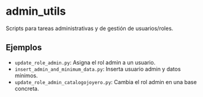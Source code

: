 # admin_utils

Scripts para tareas administrativas y de gestión de usuarios/roles.

## Ejemplos

- `update_role_admin.py`: Asigna el rol admin a un usuario.
- `insert_admin_and_minimum_data.py`: Inserta usuario admin y datos mínimos.
- `update_role_admin_catalogojoyero.py`: Cambia el rol admin en una base concreta.
